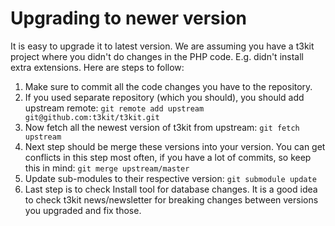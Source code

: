 # Upgrading to newer version

It is  easy to upgrade it to latest version. We are assuming you have a t3kit project where you didn't do changes in the PHP code. E.g. didn't install extra extensions. Here are steps to follow: 
 1. Make sure to commit all the code changes you have to the repository. 
 2. If you used separate repository (which you should), you should add upstream remote: ```git remote add upstream git@github.com:t3kit/t3kit.git```
 3. Now fetch all the newest version of t3kit from upstream: ```git fetch upstream```
 4. Next step should be merge these versions into your version. You can get conflicts in this step most often, if you have a lot of commits, so keep this in mind: ```git merge upstream/master```
 5. Update sub-modules to their respective version: ```git submodule update```
 6. Last step is to check Install tool for database changes. It is a good idea to check t3kit news/newsletter for breaking changes between versions you upgraded and fix those.


